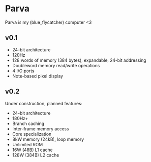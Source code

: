 # Parva

Parva is my (blue_flycatcher) computer <3

## v0.1

* 24-bit architecture
* 120Hz
* 128 words of memory (384 bytes), expandable, 24-bit addressing
* Doubleword memory read/write operations
* 4 I/O ports
* Note-based pixel display


## v0.2

Under construction, planned features:

* 24-bit architecture
* 180Hz+
* Branch caching
* Inter-frame memory access
* Core specialization
* 8kW memory (24kB), loop memory
* Unlimited ROM
* 16W (48B) L1 cache
* 128W (384B) L2 cache
